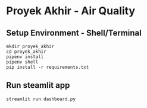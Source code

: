 # Proyek Akhir - Air Quality

## Setup Environment - Shell/Terminal
```
mkdir proyek_akhir
cd proyek_akhir
pipenv install
pipenv shell
pip install -r requirements.txt
```

## Run steamlit app
```
streamlit run dashboard.py
```